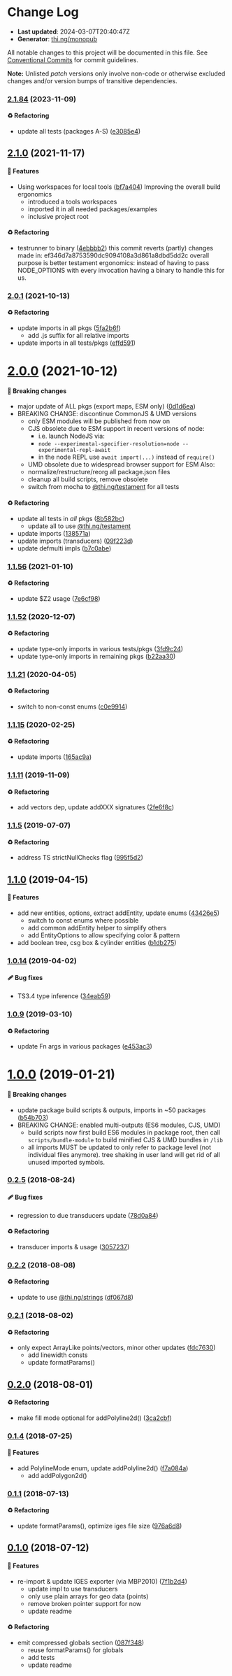 # Change Log

- **Last updated**: 2024-03-07T20:40:47Z
- **Generator**: [thi.ng/monopub](https://thi.ng/monopub)

All notable changes to this project will be documented in this file.
See [Conventional Commits](https://conventionalcommits.org/) for commit guidelines.

**Note:** Unlisted _patch_ versions only involve non-code or otherwise excluded changes
and/or version bumps of transitive dependencies.

### [2.1.84](https://github.com/thi-ng/umbrella/tree/@thi.ng/iges@2.1.84) (2023-11-09)

#### ♻️ Refactoring

- update all tests (packages A-S) ([e3085e4](https://github.com/thi-ng/umbrella/commit/e3085e4))

## [2.1.0](https://github.com/thi-ng/umbrella/tree/@thi.ng/iges@2.1.0) (2021-11-17)

#### 🚀 Features

- Using workspaces for local tools ([bf7a404](https://github.com/thi-ng/umbrella/commit/bf7a404))
  Improving the overall build ergonomics
  - introduced a tools workspaces
  - imported it in all needed packages/examples
  - inclusive project root

#### ♻️ Refactoring

- testrunner to binary ([4ebbbb2](https://github.com/thi-ng/umbrella/commit/4ebbbb2))
  this commit reverts (partly) changes made in:
  ef346d7a8753590dc9094108a3d861a8dbd5dd2c
  overall purpose is better testament ergonomics:
  instead of having to pass NODE_OPTIONS with every invocation
  having a binary to handle this for us.

### [2.0.1](https://github.com/thi-ng/umbrella/tree/@thi.ng/iges@2.0.1) (2021-10-13)

#### ♻️ Refactoring

- update imports in all pkgs ([5fa2b6f](https://github.com/thi-ng/umbrella/commit/5fa2b6f))
  - add .js suffix for all relative imports
- update imports in all tests/pkgs ([effd591](https://github.com/thi-ng/umbrella/commit/effd591))

# [2.0.0](https://github.com/thi-ng/umbrella/tree/@thi.ng/iges@2.0.0) (2021-10-12)

#### 🛑 Breaking changes

- major update of ALL pkgs (export maps, ESM only) ([0d1d6ea](https://github.com/thi-ng/umbrella/commit/0d1d6ea))
- BREAKING CHANGE: discontinue CommonJS & UMD versions
  - only ESM modules will be published from now on
  - CJS obsolete due to ESM support in recent versions of node:
    - i.e. launch NodeJS via:
    - `node --experimental-specifier-resolution=node --experimental-repl-await`
    - in the node REPL use `await import(...)` instead of `require()`
  - UMD obsolete due to widespread browser support for ESM
  Also:
  - normalize/restructure/reorg all package.json files
  - cleanup all build scripts, remove obsolete
  - switch from mocha to [@thi.ng/testament](https://github.com/thi-ng/umbrella/tree/main/packages/testament) for all tests

#### ♻️ Refactoring

- update all tests in _all_ pkgs ([8b582bc](https://github.com/thi-ng/umbrella/commit/8b582bc))
  - update all to use [@thi.ng/testament](https://github.com/thi-ng/umbrella/tree/main/packages/testament)
- update imports ([138571a](https://github.com/thi-ng/umbrella/commit/138571a))
- update imports (transducers) ([09f223d](https://github.com/thi-ng/umbrella/commit/09f223d))
- update defmulti impls ([b7c0abe](https://github.com/thi-ng/umbrella/commit/b7c0abe))

### [1.1.56](https://github.com/thi-ng/umbrella/tree/@thi.ng/iges@1.1.56) (2021-01-10)

#### ♻️ Refactoring

- update $Z2 usage ([7e6cf98](https://github.com/thi-ng/umbrella/commit/7e6cf98))

### [1.1.52](https://github.com/thi-ng/umbrella/tree/@thi.ng/iges@1.1.52) (2020-12-07)

#### ♻️ Refactoring

- update type-only imports in various tests/pkgs ([3fd9c24](https://github.com/thi-ng/umbrella/commit/3fd9c24))
- update type-only imports in remaining pkgs ([b22aa30](https://github.com/thi-ng/umbrella/commit/b22aa30))

### [1.1.21](https://github.com/thi-ng/umbrella/tree/@thi.ng/iges@1.1.21) (2020-04-05)

#### ♻️ Refactoring

- switch to non-const enums ([c0e9914](https://github.com/thi-ng/umbrella/commit/c0e9914))

### [1.1.15](https://github.com/thi-ng/umbrella/tree/@thi.ng/iges@1.1.15) (2020-02-25)

#### ♻️ Refactoring

- update imports ([165ac9a](https://github.com/thi-ng/umbrella/commit/165ac9a))

### [1.1.11](https://github.com/thi-ng/umbrella/tree/@thi.ng/iges@1.1.11) (2019-11-09)

#### ♻️ Refactoring

- add vectors dep, update addXXX signatures ([2fe6f8c](https://github.com/thi-ng/umbrella/commit/2fe6f8c))

### [1.1.5](https://github.com/thi-ng/umbrella/tree/@thi.ng/iges@1.1.5) (2019-07-07)

#### ♻️ Refactoring

- address TS strictNullChecks flag ([995f5d2](https://github.com/thi-ng/umbrella/commit/995f5d2))

## [1.1.0](https://github.com/thi-ng/umbrella/tree/@thi.ng/iges@1.1.0) (2019-04-15)

#### 🚀 Features

- add new entities, options, extract addEntity, update enums ([43426e5](https://github.com/thi-ng/umbrella/commit/43426e5))
  - switch to const enums where possible
  - add common addEntity helper to simplify others
  - add EntityOptions to allow specifying color & pattern
- add boolean tree, csg box & cylinder entities ([b1db275](https://github.com/thi-ng/umbrella/commit/b1db275))

### [1.0.14](https://github.com/thi-ng/umbrella/tree/@thi.ng/iges@1.0.14) (2019-04-02)

#### 🩹 Bug fixes

- TS3.4 type inference ([34eab59](https://github.com/thi-ng/umbrella/commit/34eab59))

### [1.0.9](https://github.com/thi-ng/umbrella/tree/@thi.ng/iges@1.0.9) (2019-03-10)

#### ♻️ Refactoring

- update Fn args in various packages ([e453ac3](https://github.com/thi-ng/umbrella/commit/e453ac3))

# [1.0.0](https://github.com/thi-ng/umbrella/tree/@thi.ng/iges@1.0.0) (2019-01-21)

#### 🛑 Breaking changes

- update package build scripts & outputs, imports in ~50 packages ([b54b703](https://github.com/thi-ng/umbrella/commit/b54b703))
- BREAKING CHANGE: enabled multi-outputs (ES6 modules, CJS, UMD)
  - build scripts now first build ES6 modules in package root, then call
    `scripts/bundle-module` to build minified CJS & UMD bundles in `/lib`
  - all imports MUST be updated to only refer to package level
    (not individual files anymore). tree shaking in user land will get rid of
    all unused imported symbols.

### [0.2.5](https://github.com/thi-ng/umbrella/tree/@thi.ng/iges@0.2.5) (2018-08-24)

#### 🩹 Bug fixes

- regression to due transducers update ([78d0a84](https://github.com/thi-ng/umbrella/commit/78d0a84))

#### ♻️ Refactoring

- transducer imports & usage ([3057237](https://github.com/thi-ng/umbrella/commit/3057237))

### [0.2.2](https://github.com/thi-ng/umbrella/tree/@thi.ng/iges@0.2.2) (2018-08-08)

#### ♻️ Refactoring

- update to use [@thi.ng/strings](https://github.com/thi-ng/umbrella/tree/main/packages/strings) ([df067d8](https://github.com/thi-ng/umbrella/commit/df067d8))

### [0.2.1](https://github.com/thi-ng/umbrella/tree/@thi.ng/iges@0.2.1) (2018-08-02)

#### ♻️ Refactoring

- only expect ArrayLike points/vectors, minor other updates ([fdc7630](https://github.com/thi-ng/umbrella/commit/fdc7630))
  - add linewidth consts
  - update formatParams()

## [0.2.0](https://github.com/thi-ng/umbrella/tree/@thi.ng/iges@0.2.0) (2018-08-01)

#### ♻️ Refactoring

- make fill mode optional for addPolyline2d() ([3ca2cbf](https://github.com/thi-ng/umbrella/commit/3ca2cbf))

### [0.1.4](https://github.com/thi-ng/umbrella/tree/@thi.ng/iges@0.1.4) (2018-07-25)

#### 🚀 Features

- add PolylineMode enum, update addPolyline2d() ([f7a084a](https://github.com/thi-ng/umbrella/commit/f7a084a))
  - add addPolygon2d()

### [0.1.1](https://github.com/thi-ng/umbrella/tree/@thi.ng/iges@0.1.1) (2018-07-13)

#### ♻️ Refactoring

- update formatParams(), optimize iges file size ([976a6d8](https://github.com/thi-ng/umbrella/commit/976a6d8))

## [0.1.0](https://github.com/thi-ng/umbrella/tree/@thi.ng/iges@0.1.0) (2018-07-12)

#### 🚀 Features

- re-import & update IGES exporter (via MBP2010) ([7f1b2d4](https://github.com/thi-ng/umbrella/commit/7f1b2d4))
  - update impl to use transducers
  - only use plain arrays for geo data (points)
  - remove broken pointer support for now
  - update readme

#### ♻️ Refactoring

- emit compressed globals section ([087f348](https://github.com/thi-ng/umbrella/commit/087f348))
  - reuse formatParams() for globals
  - add tests
  - update readme
